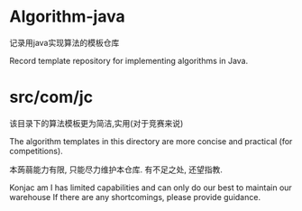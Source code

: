 # Algorithm-java
记录用java实现算法的模板仓库

Record template repository for implementing algorithms in Java.

# src/com/jc
该目录下的算法模板更为简洁,实用(对于竞赛来说)

The algorithm templates in this directory are more concise and practical (for competitions).

本蒟蒻能力有限, 只能尽力维护本仓库. 有不足之处, 还望指教.

Konjac am I has limited capabilities and can only do our best to maintain our warehouse If there are any shortcomings, please provide guidance.
